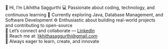 👋 Hi, I’m Likhitha Saggurthi
💻 Passionate about coding, technology, and continuous learning 
🌱 Currently exploring Java, Database Management, and Software Development
⚙️ Enthusiastic about building real-world projects and contributing to open-source  
🤝 Let’s connect and collaborate — [LinkedIn](https://www.linkedin.com/in/likhithasaggurthi/)  
📧 Reach me at: likhithasaggurthi@gmail.com  
🚀 Always eager to learn, create, and innovate  

